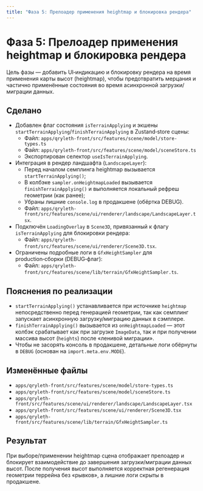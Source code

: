 ```yaml
---
title: "Фаза 5: Прелоадер применения heightmap и блокировка рендера"
---
```


# Фаза 5: Прелоадер применения heightmap и блокировка рендера

Цель фазы — добавить UI‑индикацию и блокировку рендера на время применения карты высот (heightmap), чтобы предотвратить мерцания и частично применённые состояния во время асинхронной загрузки/миграции данных.

## Сделано
- Добавлен флаг состояния `isTerrainApplying` и экшены `startTerrainApplying`/`finishTerrainApplying` в Zustand‑store сцены:
  - Файл: `apps/qryleth-front/src/features/scene/model/store-types.ts`
  - Файл: `apps/qryleth-front/src/features/scene/model/sceneStore.ts`
  - Экспортирован селектор `useIsTerrainApplying`.
- Интеграция в рендер ландшафта (`LandscapeLayer`):
  - Перед началом семплинга heightmap вызывается `startTerrainApplying()`;
  - В колбэке `sampler.onHeightmapLoaded` вызывается `finishTerrainApplying()` и выполняется локальный рефреш геометрии (как ранее);
  - Убраны лишние `console.log` в продакшене (обёртка DEBUG).
  - Файл: `apps/qryleth-front/src/features/scene/ui/renderer/landscape/LandscapeLayer.tsx`.
- Подключён `LoadingOverlay` в `Scene3D`, привязанный к флагу `isTerrainApplying` для блокировки рендера:
  - Файл: `apps/qryleth-front/src/features/scene/ui/renderer/Scene3D.tsx`.
- Ограничены подробные логи в `GfxHeightSampler` для production‑сборки (DEBUG‑флаг):
  - Файл: `apps/qryleth-front/src/features/scene/lib/terrain/GfxHeightSampler.ts`.

## Пояснения по реализации
- `startTerrainApplying()` устанавливается при источнике `heightmap` непосредственно перед генерацией геометрии, так как семплинг запускает асинхронную загрузку/миграцию данных в сэмплере.
- `finishTerrainApplying()` вызывается из `onHeightmapLoaded` — этот колбэк срабатывает как при загрузке `ImageData`, так и при получении массива высот (`heights`) после «ленивой миграции».
- Чтобы не засорять консоль в продакшене, детальные логи обёрнуты в `DEBUG` (основан на `import.meta.env.MODE`).

## Изменённые файлы
- `apps/qryleth-front/src/features/scene/model/store-types.ts`
- `apps/qryleth-front/src/features/scene/model/sceneStore.ts`
- `apps/qryleth-front/src/features/scene/ui/renderer/landscape/LandscapeLayer.tsx`
- `apps/qryleth-front/src/features/scene/ui/renderer/Scene3D.tsx`
- `apps/qryleth-front/src/features/scene/lib/terrain/GfxHeightSampler.ts`

## Результат
При выборе/применении heightmap сцена отображает прелоадер и блокирует взаимодействие до завершения загрузки/миграции данных высот. После получения высот выполняется корректная регенерация геометрии террейна без «рывков», а лишние логи скрыты в продакшене.

